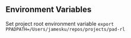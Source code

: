 ## Environment Variables

Set project root environment variable
`export PPADPATH=/Users/jamesku/repos/projects/pad-rl`
